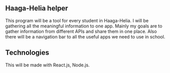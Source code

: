 ## Haaga-Helia helper

This program will be a tool for every student in Haaga-Helia. I will be 
gathering all the meaningful information to one app. Mainly my goals are 
to gather information from different APIs and share them in one place. Also there will be a navigation bar to all the useful apps we need to use in school.

## Technologies 

This will be made with React.js, Node.js. 

